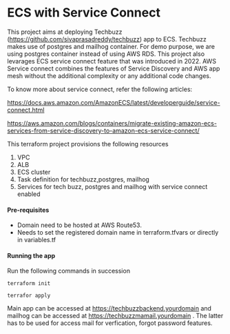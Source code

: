 # ECS with Service Connect 

This project aims at deploying Techbuzz (https://github.com/sivaprasadreddy/techbuzz) app to ECS. Techbuzz makes use of postgres and mailhog container. For demo purpose, we are using postgres container instead of using AWS RDS. This project also levarages ECS service connect feature that was introduced in 2022. AWS Service connect combines the features of Service Discovery and AWS app mesh without the additional complexity or any additional code changes. 

To know more about service connect, refer the following articles:

https://docs.aws.amazon.com/AmazonECS/latest/developerguide/service-connect.html

https://aws.amazon.com/blogs/containers/migrate-existing-amazon-ecs-services-from-service-discovery-to-amazon-ecs-service-connect/

This terraform project provisions the following resources

1. VPC
2. ALB
3. ECS cluster
4. Task definition for techbuzz,postgres, mailhog
5. Services for tech buzz, postgres and mailhog with service connect enabled

#### Pre-requisites

- Domain need to be  hosted at AWS Route53. 
- Needs to set the registered domain name in terraform.tfvars or directly in variables.tf

#### Running the app

Run the following commands in succession

```
terraform init

terrafor apply
```

Main app can be accessed at https://techbuzzbackend.yourdomain and mailhog can be accessed at https://techbuzzmamail.yourdomain . The latter has to be used for access mail for verfication, forgot password features.


